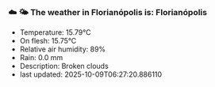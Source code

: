 ### ☁️ 🌤️  The weather in Florianópolis is: Florianópolis

- Temperature: 15.79°C
- On flesh: 15.75°C
- Relative air humidity: 89%
- Rain: 0.0 mm
- Description: Broken clouds
- last updated: 2025-10-09T06:27:20.886110
